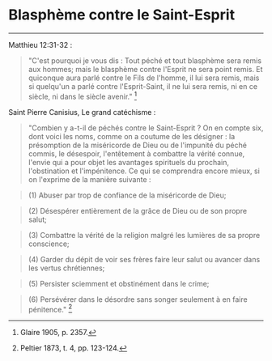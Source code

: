 # Blasphème contre le Saint-Esprit

***

Matthieu 12:31-32 :

> "C'est pourquoi je vous dis : Tout péché et tout blasphème sera remis aux hommes; mais le blasphème contre l'Esprit ne sera point remis. Et quiconque aura parlé contre le Fils de l'homme, il lui sera remis, mais si quelqu'un a parlé contre l'Esprit-Saint, il ne lui sera remis, ni en ce siècle, ni dans le siècle avenir." [^1]

[^1]: Glaire 1905, p. 2357.

Saint Pierre Canisius, Le grand catéchisme :

> "Combien y a-t-il de péchés contre le Saint-Esprit ? On en compte six, dont voici les noms, comme on a coutume de les désigner : la présomption de la miséricorde de Dieu ou de l'impunité du péché commis, le désespoir, l'entêtement à combattre la vérité connue, l'envie qui a pour objet les avantages spirituels du prochain, l'obstination et l'impénitence. Ce qui se comprendra encore mieux, si on l'exprime de la manière suivante : 

> (1) Abuser par trop de confiance de la miséricorde de Dieu; 

> (2) Désespérer entièrement de la grâce de Dieu ou de son propre salut; 

> (3) Combattre la vérité de la religion malgré les lumières de sa propre conscience; 

> (4) Garder du dépit de voir ses frères faire leur salut ou avancer dans les vertus chrétiennes; 

> (5) Persister sciemment et obstinément dans le crime;

> (6) Persévérer dans le désordre sans songer seulement à en faire pénitence." [^2]

[^2]: Peltier 1873, t. 4, pp. 123-124.


